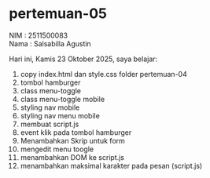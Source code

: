 # pertemuan-05

NIM : 2511500083<br>
Nama : Salsabilla Agustin<br>

Hari ini, Kamis 23 Oktober 2025, saya belajar:
<ol>
  <li>copy index.html dan style.css folder pertemuan-04</li>
  <li>tombol hamburger</li>
  <li>class menu-toggle</li>
  <li>class menu-toggle mobile</li>
  <li>styling nav mobile</li>
  <li>styling nav menu mobile</li>
  <li>membuat script.js</li>
  <li>event klik pada tombol hamburger</li>
  <li>Menambahkan Skrip untuk form</li>
  <li>mengedit menu toogle</li>
  <li>menambahkan DOM ke script.js</li>
  <li>menambahkan maksimal karakter pada pesan (script.js)</li> 
</ol>  